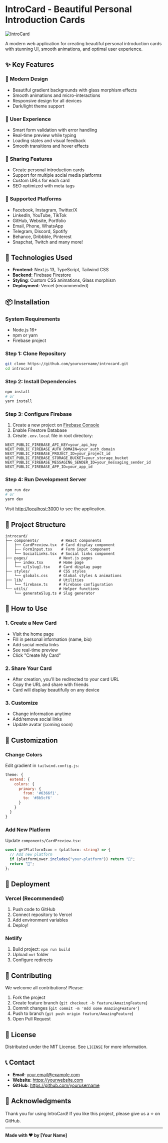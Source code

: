 # IntroCard - Beautiful Personal Introduction Cards

![IntroCard](https://img.shields.io/badge/IntroCard-✨%20Beautiful%20Personal%20Cards-blue?style=for-the-badge&logo=react)

A modern web application for creating beautiful personal introduction cards with stunning UI, smooth animations, and optimal user experience.

## ✨ Key Features

### 🎨 **Modern Design**

- Beautiful gradient backgrounds with glass morphism effects
- Smooth animations and micro-interactions
- Responsive design for all devices
- Dark/light theme support

### 📱 **User Experience**

- Smart form validation with error handling
- Real-time preview while typing
- Loading states and visual feedback
- Smooth transitions and hover effects

### 🔗 **Sharing Features**

- Create personal introduction cards
- Support for multiple social media platforms
- Custom URLs for each card
- SEO optimized with meta tags

### 🎯 **Supported Platforms**

- Facebook, Instagram, Twitter/X
- LinkedIn, YouTube, TikTok
- GitHub, Website, Portfolio
- Email, Phone, WhatsApp
- Telegram, Discord, Spotify
- Behance, Dribbble, Pinterest
- Snapchat, Twitch and many more!

## 🚀 Technologies Used

- **Frontend**: Next.js 13, TypeScript, Tailwind CSS
- **Backend**: Firebase Firestore
- **Styling**: Custom CSS animations, Glass morphism
- **Deployment**: Vercel (recommended)

## 📦 Installation

### System Requirements

- Node.js 16+
- npm or yarn
- Firebase project

### Step 1: Clone Repository

```bash
git clone https://github.com/yourusername/introcard.git
cd introcard
```

### Step 2: Install Dependencies

```bash
npm install
# or
yarn install
```

### Step 3: Configure Firebase

1. Create a new project on [Firebase Console](https://console.firebase.google.com/)
2. Enable Firestore Database
3. Create `.env.local` file in root directory:

```env
NEXT_PUBLIC_FIREBASE_API_KEY=your_api_key
NEXT_PUBLIC_FIREBASE_AUTH_DOMAIN=your_auth_domain
NEXT_PUBLIC_FIREBASE_PROJECT_ID=your_project_id
NEXT_PUBLIC_FIREBASE_STORAGE_BUCKET=your_storage_bucket
NEXT_PUBLIC_FIREBASE_MESSAGING_SENDER_ID=your_messaging_sender_id
NEXT_PUBLIC_FIREBASE_APP_ID=your_app_id
```

### Step 4: Run Development Server

```bash
npm run dev
# or
yarn dev
```

Visit [http://localhost:3000](http://localhost:3000) to see the application.

## 🎨 Project Structure

```
introcard/
├── components/          # React components
│   ├── CardPreview.tsx  # Card display component
│   ├── FormInput.tsx    # Form input component
│   └── SocialLinks.tsx  # Social links component
├── pages/              # Next.js pages
│   ├── index.tsx       # Home page
│   └── u/[slug].tsx    # Card display page
├── styles/             # CSS styles
│   └── globals.css     # Global styles & animations
├── lib/                # Utilities
│   └── firebase.ts     # Firebase configuration
└── utils/              # Helper functions
    └── generateSlug.ts # Slug generator
```

## 🎯 How to Use

### 1. Create a New Card

- Visit the home page
- Fill in personal information (name, bio)
- Add social media links
- See real-time preview
- Click "Create My Card"

### 2. Share Your Card

- After creation, you'll be redirected to your card URL
- Copy the URL and share with friends
- Card will display beautifully on any device

### 3. Customize

- Change information anytime
- Add/remove social links
- Update avatar (coming soon)

## 🎨 Customization

### Change Colors

Edit gradient in `tailwind.config.js`:

```javascript
theme: {
  extend: {
    colors: {
      primary: {
        from: '#6366f1',
        to: '#8b5cf6'
      }
    }
  }
}
```

### Add New Platform

Update `components/CardPreview.tsx`:

```typescript
const getPlatformIcon = (platform: string) => {
  // Add new platform
  if (platformLower.includes("your-platform")) return "🎯";
  return "🔗";
};
```

## 🚀 Deployment

### Vercel (Recommended)

1. Push code to GitHub
2. Connect repository to Vercel
3. Add environment variables
4. Deploy!

### Netlify

1. Build project: `npm run build`
2. Upload `out` folder
3. Configure redirects

## 🤝 Contributing

We welcome all contributions! Please:

1. Fork the project
2. Create feature branch (`git checkout -b feature/AmazingFeature`)
3. Commit changes (`git commit -m 'Add some AmazingFeature'`)
4. Push to branch (`git push origin feature/AmazingFeature`)
5. Open Pull Request

## 📄 License

Distributed under the MIT License. See `LICENSE` for more information.

## 📞 Contact

- **Email**: your.email@example.com
- **Website**: https://yourwebsite.com
- **GitHub**: https://github.com/yourusername

## 🙏 Acknowledgments

Thank you for using IntroCard! If you like this project, please give us a ⭐ on GitHub.

---

**Made with ❤️ by [Your Name]**
